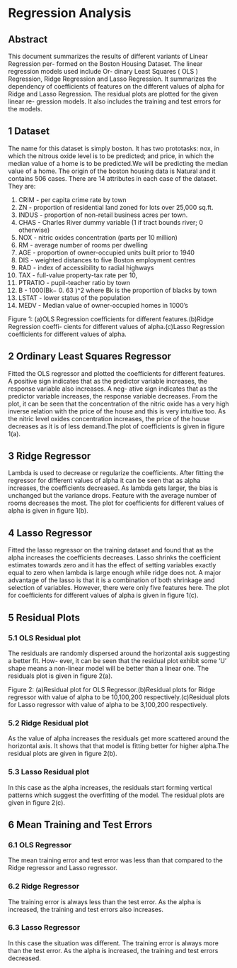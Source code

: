 # Regression Analysis


## Abstract
This document summarizes the results of different variants of Linear Regression per-
formed on the Boston Housing Dataset. The linear regression models used include Or-
dinary Least Squares ( OLS ) Regression, Ridge Regression and Lasso Regression. It
summarizes the dependency of coefficients of features on the different values of alpha
for Ridge and Lasso Regression. The residual plots are plotted for the given linear re-
gression models. It also includes the training and test errors for the models.

## 1 Dataset


The name for this dataset is simply boston. It has two prototasks: nox, in which the nitrous
oxide level is to be predicted; and price, in which the median value of a home is to be
predicted.We will be predicting the median value of a home. The origin of the boston housing
data is Natural and it contains 506 cases. There are 14 attributes in each case of the dataset.
They are:

1. CRIM - per capita crime rate by town
2. ZN - proportion of residential land zoned for lots over 25,000 sq.ft.
3. INDUS - proportion of non-retail business acres per town.
4. CHAS - Charles River dummy variable (1 if tract bounds river; 0 otherwise)
5. NOX - nitric oxides concentration (parts per 10 million)
6. RM - average number of rooms per dwelling
7. AGE - proportion of owner-occupied units built prior to 1940
8. DIS - weighted distances to five Boston employment centres
9. RAD - index of accessibility to radial highways
10. TAX - full-value property-tax rate per 10,
11. PTRATIO - pupil-teacher ratio by town
12. B - 1000(Bk− 0. 63 )^2 where Bk is the proportion of blacks by town
13. LSTAT - lower status of the population
14. MEDV - Median value of owner-occupied homes in 1000’s



Figure 1: (a)OLS Regression coefficients for different features.(b)Ridge Regression coeffi-
cients for different values of alpha.(c)Lasso Regression coefficients for different values of
alpha.

## 2 Ordinary Least Squares Regressor

Fitted the OLS regressor and plotted the coefficients for different features. A positive sign
indicates that as the predictor variable increases, the response variable also increases. A neg-
ative sign indicates that as the predictor variable increases, the response variable decreases.
From the plot, it can be seen that the concentration of the nitric oxide has a very high inverse
relation with the price of the house and this is very intuitive too. As the nitric level oxides
concentration increases, the price of the house decreases as it is of less demand.The plot of
coefficients is given in figure 1(a).

## 3 Ridge Regressor

Lambda is used to decrease or regularize the coefficients. After fitting the regressor for
different values of alpha it can be seen that as alpha increases, the coefficients decreased. As
lambda gets larger, the bias is unchanged but the variance drops. Feature with the average
number of rooms decreases the most. The plot for coefficients for different values of alpha
is given in figure 1(b).

## 4 Lasso Regressor

Fitted the lasso regressor on the training dataset and found that as the alpha increases the
coefficients decreases. Lasso shrinks the coefficient estimates towards zero and it has the
effect of setting variables exactly equal to zero when lambda is large enough while ridge
does not. A major advantage of the lasso is that it is a combination of both shrinkage and
selection of variables. However, there were only five features here. The plot for coefficients
for different values of alpha is given in figure 1(c).

## 5 Residual Plots

### 5.1 OLS Residual plot

The residuals are randomly dispersed around the horizontal axis suggesting a better fit. How-
ever, it can be seen that the residual plot exhibit some ‘U’ shape means a non-linear model
will be better than a linear one. The residuals plot is given in figure 2(a).



Figure 2: (a)Residual plot for OLS Regressor.(b)Residual plots for Ridge regressor with
value of alpha to be 10,100,200 respectively.(c)Residual plots for Lasso regressor with value
of alpha to be 3,100,200 respectively.

### 5.2 Ridge Residual plot

As the value of alpha increases the residuals get more scattered around the horizontal axis. It
shows that that model is fitting better for higher alpha.The residual plots are given in figure
2(b).

### 5.3 Lasso Residual plot

In this case as the alpha increases, the residuals start forming vertical patterns which suggest
the overfitting of the model. The residual plots are given in figure 2(c).

## 6 Mean Training and Test Errors

### 6.1 OLS Regressor

The mean training error and test error was less than that compared to the Ridge regressor
and Lasso regressor.


### 6.2 Ridge Regressor

The training error is always less than the test error. As the alpha is increased, the training
and test errors also increases.

### 6.3 Lasso Regressor

In this case the situation was different. The training error is always more than the test error.
As the alpha is increased, the training and test errors decreased.


